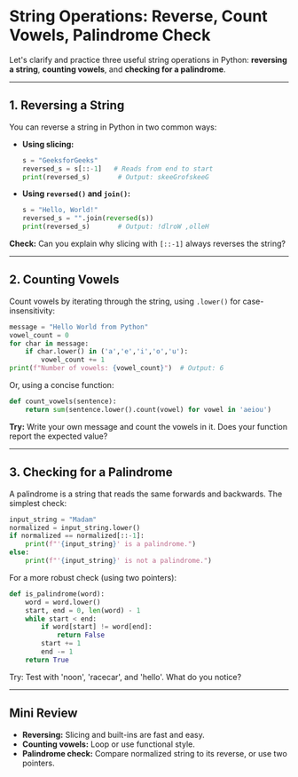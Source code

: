 # String Operations: Reverse, Count Vowels, Palindrome Check

Let's clarify and practice three useful string operations in Python: **reversing a string**, **counting vowels**, and **checking for a palindrome**.

***

## 1. **Reversing a String**
You can reverse a string in Python in two common ways:

- **Using slicing:**
  ```python
  s = "GeeksforGeeks"
  reversed_s = s[::-1]   # Reads from end to start
  print(reversed_s)       # Output: skeeGrofskeeG
  ```

- **Using `reversed()` and `join()`:**
  ```python
  s = "Hello, World!"
  reversed_s = "".join(reversed(s))
  print(reversed_s)       # Output: !dlroW ,olleH
  ```
**Check:**  Can you explain why slicing with `[::-1]` always reverses the string?

***

## 2. **Counting Vowels**
Count vowels by iterating through the string, using `.lower()` for case-insensitivity:

```python
message = "Hello World from Python"
vowel_count = 0
for char in message:
    if char.lower() in ('a','e','i','o','u'):
        vowel_count += 1
print(f"Number of vowels: {vowel_count}")  # Output: 6
```

Or, using a concise function:
```python
def count_vowels(sentence):
    return sum(sentence.lower().count(vowel) for vowel in 'aeiou')
```
**Try:**  Write your own message and count the vowels in it. Does your function report the expected value?

***

## 3. **Checking for a Palindrome**
A palindrome is a string that reads the same forwards and backwards. The simplest check:

```python
input_string = "Madam"
normalized = input_string.lower()
if normalized == normalized[::-1]:
    print(f"'{input_string}' is a palindrome.")
else:
    print(f"'{input_string}' is not a palindrome.")
```

For a more robust check (using two pointers):
```python
def is_palindrome(word):
    word = word.lower()
    start, end = 0, len(word) - 1
    while start < end:
        if word[start] != word[end]:
            return False
        start += 1
        end -= 1
    return True
```
Try: Test with 'noon', 'racecar', and 'hello'. What do you notice?

***

## **Mini Review**
- **Reversing:** Slicing and built-ins are fast and easy.
- **Counting vowels:** Loop or use functional style.
- **Palindrome check:** Compare normalized string to its reverse, or use two pointers.
